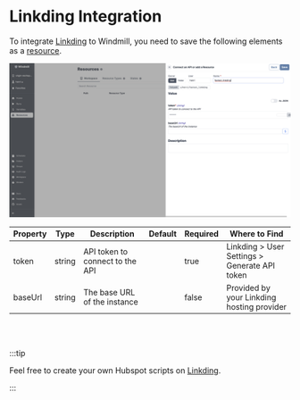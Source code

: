 # Linkding Integration

To integrate [Linkding](https://github.com/sissbruecker/linkding) to Windmill, you need to save the following elements as a [resource](../core_concepts/3_resources_and_types/index.mdx).

![Add Linkding Resource](../assets/integrations/add-linkding.png.webp)

| Property | Type   | Description                     | Default | Required | Where to Find                                 |
| -------- | ------ | ------------------------------- | ------- | -------- | --------------------------------------------- |
| token    | string | API token to connect to the API |         | true     | Linkding > User Settings > Generate API token |
| baseUrl  | string | The base URL of the instance    |         | false    | Provided by your Linkding hosting provider    |

<br/><br/>

:::tip

Feel free to create your own Hubspot scripts on [Linkding](../getting_started/00_how_to_use_windmill/index.mdx).

:::
